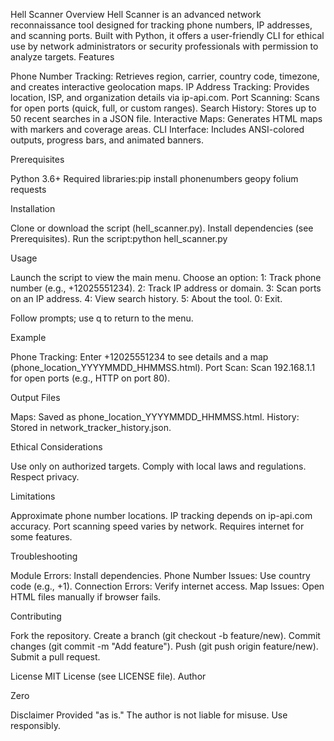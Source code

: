 Hell Scanner
Overview
Hell Scanner is an advanced network reconnaissance tool designed for tracking phone numbers, IP addresses, and scanning ports. Built with Python, it offers a user-friendly CLI for ethical use by network administrators or security professionals with permission to analyze targets.
Features

Phone Number Tracking: Retrieves region, carrier, country code, timezone, and creates interactive geolocation maps.
IP Address Tracking: Provides location, ISP, and organization details via ip-api.com.
Port Scanning: Scans for open ports (quick, full, or custom ranges).
Search History: Stores up to 50 recent searches in a JSON file.
Interactive Maps: Generates HTML maps with markers and coverage areas.
CLI Interface: Includes ANSI-colored outputs, progress bars, and animated banners.

Prerequisites

Python 3.6+
Required libraries:pip install phonenumbers geopy folium requests



Installation

Clone or download the script (hell_scanner.py).
Install dependencies (see Prerequisites).
Run the script:python hell_scanner.py



Usage

Launch the script to view the main menu.
Choose an option:
1: Track phone number (e.g., +12025551234).
2: Track IP address or domain.
3: Scan ports on an IP address.
4: View search history.
5: About the tool.
0: Exit.


Follow prompts; use q to return to the menu.

Example

Phone Tracking: Enter +12025551234 to see details and a map (phone_location_YYYYMMDD_HHMMSS.html).
Port Scan: Scan 192.168.1.1 for open ports (e.g., HTTP on port 80).

Output Files

Maps: Saved as phone_location_YYYYMMDD_HHMMSS.html.
History: Stored in network_tracker_history.json.

Ethical Considerations

Use only on authorized targets.
Comply with local laws and regulations.
Respect privacy.

Limitations

Approximate phone number locations.
IP tracking depends on ip-api.com accuracy.
Port scanning speed varies by network.
Requires internet for some features.

Troubleshooting

Module Errors: Install dependencies.
Phone Number Issues: Use country code (e.g., +1).
Connection Errors: Verify internet access.
Map Issues: Open HTML files manually if browser fails.

Contributing

Fork the repository.
Create a branch (git checkout -b feature/new).
Commit changes (git commit -m "Add feature").
Push (git push origin feature/new).
Submit a pull request.

License
MIT License (see LICENSE file).
Author

Zero

Disclaimer
Provided "as is." The author is not liable for misuse. Use responsibly.
